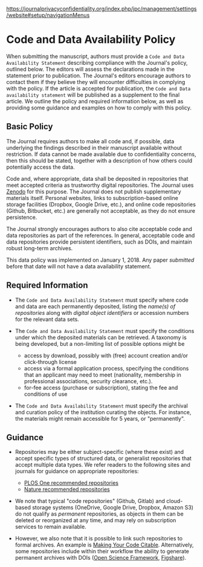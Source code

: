 https://journalprivacyconfidentiality.org/index.php/jpc/management/settings/website#setup/navigationMenus

# Code and Data Availability Policy

When submitting the manuscript, authors must provide a `Code and Data Availability Statement` describing compliance with the Journal's policy, outlined below. The editors will assess the declarations made in the statement prior to publication. The Journal's editors encourage authors to contact them if they believe they will encounter difficulties in complying with the policy. If the article is accepted for publication, the `Code and Data availability statement` will be published as a supplement to the final article. We outline the policy and required information below, as well as providing some guidance and examples on how to comply with this policy.

## Basic Policy

The Journal requires authors to make all code and, if possible, data underlying the findings described in their manuscript available without restriction. If data cannot be made available due to confidentiality concerns, then this should be stated, together with a description of how others could potentially access the data.

Code and, where appropriate, data shall be deposited in repositories that meet accepted criteria as trustworthy digital repositories. The Journal uses [Zenodo](https://zenodo.org/communities/jpc/) for this purpose. The Journal does not publish supplementary materials itself. Personal websites, links to subscription-based online storage facilities (Dropbox, Google Drive, etc.), and online code repositories (Github, Bitbucket, etc.) are generally not acceptable, as they do not ensure persistence.

The Journal strongly encourages authors to also cite acceptable code and data repositories as part of the references. In general, acceptable code and data repositories provide persistent identifiers, such as DOIs, and maintain robust long-term archives.  

This data policy was implemented on January 1, 2018. Any paper *submitted* before that date will not have a data availability statement.

## Required Information

* The `Code and Data Availability Statement` must specify where code and data are each permanently deposited, listing the *name(s) of repositories* along with *digital object identifiers* or accession numbers for the relevant data sets.

* The `Code and Data Availability Statement` must specify the conditions under which the deposited materials can be retrieved. A taxonomy is being developed, but a non-limiting list of possible options might be
    * access by download, possibly with (free) account creation and/or click-through license
    * access via a formal application process, specifying the conditions that an applicant may need to meet (nationality, membership in professional associations, security clearance, etc.).
    * for-fee access (purchase or subscription), stating the fee and conditions of use

* The `Code and Data Availability Statement` must specify the archival and curation policy of the institution curating the objects. For instance, the materials might remain accessible for 5 years, or "permanently".

## Guidance

* Repositories may be either subject-specific (where these exist) and accept specific types of structured data, or generalist repositories that accept multiple data types. We refer readers to the following sites and journals for guidance on appropriate repositories:

    * [PLOS One recommended repositories](http://journals.plos.org/plosone/s/data-availability#loc-recommended-repositories)
    * [Nature recommended repositories](https://www.nature.com/sdata/policies/repositories)

* We note that typical "code repositories" (Github, Gitlab) and cloud-based storage systems (OneDrive, Google Drive, Dropbox, Amazon S3) do not qualify as *permanent* repositories, as objects in them can be deleted or reorganized at any time, and may rely on subscription services to remain available.
* However, we also note that it is possible to link such repositories to formal archives. An example is  [Making Your Code Citable](https://guides.github.com/activities/citable-code/). Alternatively, some repositories include within their workflow the ability to generate permanent archives with DOIs ([Open Science Framework](https://www.osf.io), [Figshare](https://www.figshare.com)).

